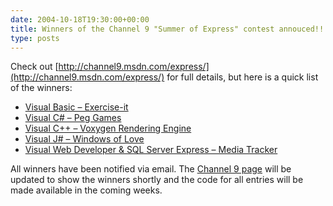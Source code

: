 ```yaml
---
date: 2004-10-18T19:30:00+00:00
title: Winners of the Channel 9 "Summer of Express" contest annouced!!!
type: posts
---
```

Check out [http://channel9.msdn.com/express/](http://channel9.msdn.com/express/) for full details, but here is a quick list of the winners:

  * [Visual Basic – Exercise-it](http://channel9.msdn.com/ShowPost.aspx?PostID=23050)
  * [Visual C# – Peg Games](http://channel9.msdn.com/ShowPost.aspx?PostID=23089)
  * [Visual C++ – Voxygen Rendering Engine](http://channel9.msdn.com/ShowPost.aspx?PostID=23074)
  * [Visual J# – Windows of Love](http://channel9.msdn.com/ShowPost.aspx?PostID=23100)
  * [Visual Web Developer & SQL Server Express – Media Tracker](http://channel9.msdn.com/ShowPost.aspx?PostID=23091)

All winners have been notified via email. The [Channel 9 page](http://channel9.msdn.com/express/) will be updated to show the winners shortly and the code for all entries will be made available in the coming weeks.
